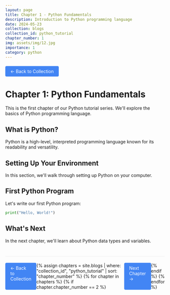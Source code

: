 ```yaml
---
layout: page
title: Chapter 1 - Python Fundamentals
description: Introduction to Python programming language
date: 2024-05-23
collection: blogs
collection_id: python_tutorial
chapter_number: 1
img: assets/img/12.jpg
importance: 1
category: python
---
```


<div class="chapter-navigation">
  <a href="/blogs/python-tutorial/" class="btn">← Back to Collection</a>
</div>

# Chapter 1: Python Fundamentals

This is the first chapter of our Python tutorial series. We'll explore the basics of Python programming language.

## What is Python?

Python is a high-level, interpreted programming language known for its readability and versatility.

## Setting Up Your Environment

In this section, we'll walk through setting up Python on your computer.

## First Python Program

Let's write our first Python program:

```python
print("Hello, World!")
```

## What's Next

In the next chapter, we'll learn about Python data types and variables.

<div class="chapter-navigation bottom">
  <a href="/blogs/python-tutorial/" class="btn">← Back to Collection</a>
  {% assign chapters = site.blogs | where: "collection_id", "python_tutorial" | sort: "chapter_number" %}
  {% for chapter in chapters %}
    {% if chapter.chapter_number == 2 %}
      <a href="{{ chapter.url | relative_url }}" class="btn">Next Chapter →</a>
    {% endif %}
  {% endfor %}
</div>

<style>
.chapter-navigation {
  margin: 20px 0;
  display: flex;
  justify-content: space-between;
}

.chapter-navigation.bottom {
  border-top: 1px solid #eee;
  padding-top: 20px;
  margin-top: 40px;
}

.btn {
  display: inline-block;
  background-color: #4285f4;
  color: white;
  padding: 8px 16px;
  border-radius: 4px;
  text-decoration: none;
}

.btn:hover {
  background-color: #3367d6;
}
</style>
